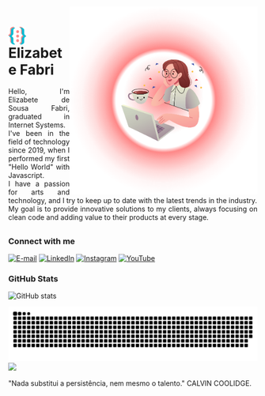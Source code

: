 <img align="right" alt="Developer" height="380" src="img-git.png">

<h1>
    <a href="https://elizabetefabri.cloud">
     <img align="center" alt="Logo" width="36px" src="chaves.png">
    </a>
    <span>Elizabete Fabri</span>
</h1>

<p align="justify">
Hello, I'm Elizabete de Sousa Fabri, graduated in Internet Systems.<br>
I've been in the field of technology since 2019, when I performed my first "Hello World" with Javascript.<br>
I have a passion for arts and technology, and I try to keep up to date with the latest trends in the industry.<br> 
My goal is to provide innovative solutions to my clients, always focusing on clean code and adding value to their products at every stage.</p>

##

<h3 align="left">Connect with me</h3>

[![E-mail](https://img.shields.io/badge/-Email-000?style=for-the-badge&logo=microsoft-outlook&logoColor=FF8888&color:FFF)](mailto:elizabetefabri@outlook.com)
[![LinkedIn](https://img.shields.io/badge/-LinkedIn-000?style=for-the-badge&logo=linkedin&logoColor=FF8888&color:FFF)](https://www.linkedin.com/in/elizabetefabri/)
[![Instagram](https://img.shields.io/badge/-Instagram-000?style=for-the-badge&logo=instagram&logoColor=FF8888&color:FFF)]()
[![YouTube](https://img.shields.io/badge/-YouTube-000?style=for-the-badge&logo=youtube&logoColor=FF8888&color:FFF)]()

<h3 align="left">GitHub Stats</h3>
  
![GitHub stats](https://github-readme-stats.vercel.app/api?username=ElizabeteFabri&show_icons=true&theme=calm)

<div align="center">
  <img  src="https://github.com/1999AZZAR/1999AZZAR/blob/main/resources/img/grid-snake.svg"
       alt="snake" /></a>
</div>

<!-- FOOTER -->
<img src="https://user-images.githubusercontent.com/73097560/115834477-dbab4500-a447-11eb-908a-139a6edaec5c.gif">

"Nada substitui a persistência, nem mesmo o talento." CALVIN COOLIDGE. 